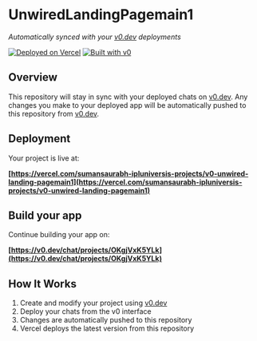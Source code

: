 # UnwiredLandingPagemain1

*Automatically synced with your [v0.dev](https://v0.dev) deployments*

[![Deployed on Vercel](https://img.shields.io/badge/Deployed%20on-Vercel-black?style=for-the-badge&logo=vercel)](https://vercel.com/sumansaurabh-ipluniversis-projects/v0-unwired-landing-pagemain1)
[![Built with v0](https://img.shields.io/badge/Built%20with-v0.dev-black?style=for-the-badge)](https://v0.dev/chat/projects/OKgjVxK5YLk)

## Overview

This repository will stay in sync with your deployed chats on [v0.dev](https://v0.dev).
Any changes you make to your deployed app will be automatically pushed to this repository from [v0.dev](https://v0.dev).

## Deployment

Your project is live at:

**[https://vercel.com/sumansaurabh-ipluniversis-projects/v0-unwired-landing-pagemain1](https://vercel.com/sumansaurabh-ipluniversis-projects/v0-unwired-landing-pagemain1)**

## Build your app

Continue building your app on:

**[https://v0.dev/chat/projects/OKgjVxK5YLk](https://v0.dev/chat/projects/OKgjVxK5YLk)**

## How It Works

1. Create and modify your project using [v0.dev](https://v0.dev)
2. Deploy your chats from the v0 interface
3. Changes are automatically pushed to this repository
4. Vercel deploys the latest version from this repository
